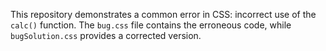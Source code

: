 This repository demonstrates a common error in CSS: incorrect use of the `calc()` function. The `bug.css` file contains the erroneous code, while `bugSolution.css` provides a corrected version.